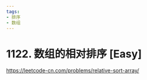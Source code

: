 ```yaml
---
tags:
- 排序
- 数组
---
```


# 1122. 数组的相对排序 [Easy]

<https://leetcode-cn.com/problems/relative-sort-array/>
